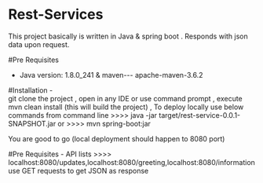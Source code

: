 # Rest-Services

This project basically is written in Java & spring boot .
Responds with json data upon request.

#Pre Requisites
  -   Java version: 1.8.0_241  & maven--- apache-maven-3.6.2

#Installation -  
  git clone the project , open in any IDE or use command prompt , execute mvn clean install (this will build the project) ,                     To deploy locally use below commands from command line 
      >>>>          java -jar target/rest-service-0.0.1-SNAPSHOT.jar
      or
      >>>>          mvn spring-boot:jar

You are good to go (local deployment should happen to 8080 port)
  
#Pre Requisites - 
API lists >>>>         localhost:8080/updates,localhost:8080/greeting,localhost:8080/information
  use GET requests to get JSON as response
